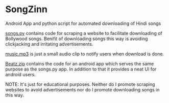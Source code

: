 # SongZinn
Android App and python script for automated downloading of Hindi songs

<a href='https://github.com/abhimanyuZ/SongZinn/blob/master/songs.py'>songs.py</a> contains code for scraping a website to facilitate downloading of Bollywood songs.
Benifit of downloading songs this way is avoiding clickjacking and irritating advertisements.<br>

<a href="https://github.com/abhimanyuZ/SongZinn/blob/master/music.mp3">music.mp3</a> is just a small audio clip to notify users when download is done.
<br>

<a href="https://github.com/abhimanyuZ/SongZinn/blob/master/Beatz.zip">Beatz.zip</a> contains the code for an android app which serves the same purpose as the songs.py app. 
In addition to that it provides a neat UI for android users.

NOTE: It's just for educational purposes. Neither do I promote scraping websites to avoid advertisements nor do I promote downloading songs in this way.
